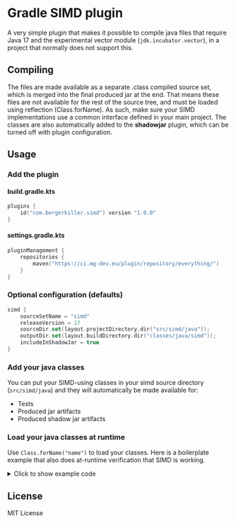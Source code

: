 # Gradle SIMD plugin
A very simple plugin that makes it possible to compile java files that require Java 17 and the experimental vector module (`jdk.incubator.vector`), in a project that normally does not support this.

## Compiling
The files are made available as a separate .class compiled source set, which is merged into the final produced jar at the end.
That means these files are not available for the rest of the source tree, and must be loaded using reflection (Class.forName).
As such, make sure your SIMD implementations use a common interface defined in your main project.
The classes are also automatically added to the **shadowjar** plugin, which can be turned off with plugin configuration.

## Usage
### Add the plugin
#### build.gradle.kts
```kts
plugins {
    id("com.bergerkiller.simd") version "1.0.0"
}
```

#### settings.gradle.kts
```kts
pluginManagement {
    repositories {
        maven("https://ci.mg-dev.eu/plugin/repository/everything/")
    }
}
```

### Optional configuration (defaults)
```kts
simd {
    sourceSetName = "simd"
    releaseVersion = 17
    sourceDir.set(layout.projectDirectory.dir("src/simd/java"));
    outputDir.set(layout.buildDirectory.dir("classes/java/simd"));
    includeInShadowJar = true
}
```

### Add your java classes
You can put your SIMD-using classes in your simd source directory (`src/simd/java`) and they will automatically be made available for:
- Tests
- Produced jar artifacts
- Produced shadow jar artifacts

### Load your java classes at runtime
Use `Class.forName("name")` to load your classes. Here is a boilerplate example that also does at-runtime verification that SIMD is working.
<details>
  <summary>Click to show example code</summary>

  ```java
import com.bergerkiller.bukkit.common.Logging;
import com.bergerkiller.mountiplex.reflection.util.FastConstructor;
import org.bukkit.util.Vector;

import java.util.function.Supplier;
import java.util.logging.Level;

final class VertexPointsBoxBuilderSelector {
    public static final Supplier<VertexPoints.BoxBuilder> BUILDER_IMPL = selectBuilderImpl();

    @SuppressWarnings("unchecked")
    private static Supplier<VertexPoints.BoxBuilder> selectBuilderImpl() {
        // Detect that SIMD is available at all on the platform we are running
        final String simdImplementationClassName;
        try {
            // Check if Vector API is available
            Class.forName("jdk.incubator.vector.DoubleVector");

            // Get preferred species
            jdk.incubator.vector.VectorSpecies<Double> preferred = jdk.incubator.vector.DoubleVector.SPECIES_PREFERRED;
            int lanes = preferred.length();

            String packagePath = VertexPointsBoxBuilderSelector.class.getName();
            packagePath = packagePath.substring(0, packagePath.lastIndexOf('.'));

            if (lanes >= 8) {
                simdImplementationClassName = packagePath + ".VertexPointsSIMD512Impl$BoxBuilder";
            } else if (lanes >= 4) {
                simdImplementationClassName = packagePath + ".VertexPointsSIMD256Impl$BoxBuilder";
            } else {
                throw new UnsupportedOperationException("SIMD not supported");
            }
        } catch (Throwable ignored) {
            return VertexPointsBasicImpl.BoxBuilder::new;
        }

        // Try to instantiate the suitable SIMD implementation
        try {
            ClassLoader classLoader = VertexPointsBoxBuilderSelector.class.getClassLoader();
            Class<? extends VertexPoints.BoxBuilder> boxBuilderClass = (Class<? extends VertexPoints.BoxBuilder>) Class.forName(
                    simdImplementationClassName, true, classLoader);
            final FastConstructor<? extends VertexPoints.BoxBuilder> ctor = new FastConstructor<>(boxBuilderClass.getConstructor());

            // Test it
            VertexPoints pts = ctor.newInstance()
                    .halfSize(new Vector(1, 1, 1))
                    .rotate(Quaternion.fromYawPitchRoll(45, 90, 180))
                    .translate(new Vector(10, 20, 30))
                    .build();
            if (pts == null) {
                throw new IllegalStateException("Builder returned null");
            }

            // Works - use it
            return ctor::newInstance;
        } catch (Throwable t) {
            Logging.LOGGER.log(Level.WARNING, "Failed to initialize SIMD " + simdImplementationClassName, t);
            return VertexPointsBasicImpl.BoxBuilder::new;
        }
    }
}
  ```
</details>

## License
MIT License


